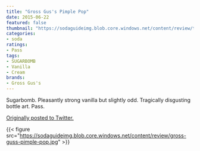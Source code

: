 ```yaml
---
title: "Gross Gus's Pimple Pop"
date: 2015-06-22
featured: false
thumbnail: "https://sodaguideimg.blob.core.windows.net/content/review/thumbs/gross-guss-pimple-pop.jpg"
categories:
- soda
ratings:
- Pass
tags:
- SUGARBOMB
- Vanilla
- Cream
brands:
- Gross Gus's
---
```


Sugarbomb. Pleasantly strong vanilla but slightly odd. Tragically disgusting bottle art. Pass.

[Originally posted to Twitter.](https://twitter.com/Cavorter/status/613050474653052928)

{{< figure src="https://sodaguideimg.blob.core.windows.net/content/review/gross-guss-pimple-pop.jpg" >}}

